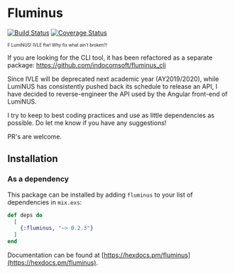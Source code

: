 # Fluminus

[![Build Status](https://travis-ci.com/indocomsoft/fluminus.svg?branch=master)](https://travis-ci.com/indocomsoft/fluminus)
[![Coverage Status](https://coveralls.io/repos/github/indocomsoft/fluminus/badge.svg?branch=master)](https://coveralls.io/github/indocomsoft/fluminus?branch=master)

<sup><sub>F LumiNUS! IVLE ftw! Why fix what ain't broken?!</sub></sup>

If you are looking for the CLI tool, it has been refactored as a separate package: https://github.com/indocomsoft/fluminus_cli

Since IVLE will be deprecated next academic year (AY2019/2020), while LumiNUS has consistently pushed back its schedule to release an API, I have decided to reverse-engineer the API used by the Angular front-end of LumiNUS.

I try to keep to best coding practices and use as little dependencies as possible. Do let me know if you have any suggestions!

PR's are welcome.

## Installation
### As a dependency

This package can be installed by adding `fluminus` to your list of
dependencies in `mix.exs`:

```elixir
def deps do
  [
    {:fluminus, "~> 0.2.3"}
  ]
end
```

Documentation can be found at [https://hexdocs.pm/fluminus](https://hexdocs.pm/fluminus).
